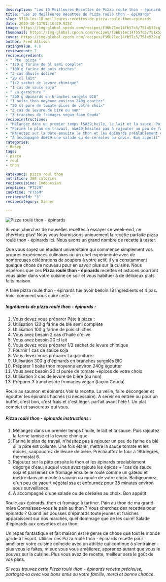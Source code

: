 ```yaml
---
description: "Les 10 Meilleures Recettes de Pizza roulé thon - épinards"
title: "Les 10 Meilleures Recettes de Pizza roulé thon - épinards"
slug: 5310-les-10-meilleures-recettes-de-pizza-roule-thon-epinards
date: 2020-10-13T02:10:29.925Z
image: https://img-global.cpcdn.com/recipes/f36b71ec14fb57c5/751x532cq70/pizza-roule-thon-epinards-photo-principale-de-la-recette.jpg
thumbnail: https://img-global.cpcdn.com/recipes/f36b71ec14fb57c5/751x532cq70/pizza-roule-thon-epinards-photo-principale-de-la-recette.jpg
cover: https://img-global.cpcdn.com/recipes/f36b71ec14fb57c5/751x532cq70/pizza-roule-thon-epinards-photo-principale-de-la-recette.jpg
author: Fred Allison
ratingvalue: 4.6
reviewcount: 7
recipeingredient:
- " Pte  pizza "
- "120 g farine de bl semi complte"
- "100 g farine de pois chiches"
- "2 cas dhuile dolive"
- "20 cl lait"
- "1/2 sachet de levure chimique"
- "1 cas de sauce soja"
- " La garniture "
- "300 g dpinards en branches surgels BIO"
- "1 boîte thon moyenne environ 240g goutter"
- "20 cl pure de tomate pices de votre choix"
- "2 cas de levure de bire ou non"
- "3 tranches de fromages vegan faon Gouda"
recipeinstructions:
- "Mélangez dans un premier temps l&#39;huile, le lait et la sauce. Puis rajoutez la farine tamisé et la levure chimique."
- "Fariné le plan de travail, n&#39;hésitez pas à rajouter un peu de farine de blé si la pâte est collante. Une fois étaler, mettre la sauce tomate et les épices, saupoudrez de levure de bière. Préchauffez le four à 180degrés, thermostat 6."
- "Rajoutez sur la pâte ensuite le thon et les épinards préalablement dégorgé d&#39;eau, auquel vous avez rajouté les épices + 1cas de sauce soja et parsemez de fromage ensuite le roulé comme un gâteau et mettre dans un moule à savarin ou moule de votre choix. Badigeonnez d&#39;un peu de yaourt végétal ssa et enfournez pour 35 minutes environ sous surveillance."
- "À accompagné d&#39;une salade ou de céréales au choix. Bon appétit"
categories:
- Resep
tags:
- pizza
- roul
- thon

katakunci: pizza roul thon 
nutrition: 268 calories
recipecuisine: Indonesian
preptime: "PT22M"
cooktime: "PT36M"
recipeyield: "3"
recipecategory: Dinner

---
```



![Pizza roulé thon - épinards](https://img-global.cpcdn.com/recipes/f36b71ec14fb57c5/751x532cq70/pizza-roule-thon-epinards-photo-principale-de-la-recette.jpg)

Si vous cherchez de nouvelles recettes à essayer ce week-end, ne cherchez plus! Nous vous fournissons uniquement la recette parfaite pizza roulé thon - épinards ici. Nous avons un grand nombre de recette à tester.

Que vous soyez un étudiant universitaire qui commence simplement vos propres expériences culinaires ou un chef expérimenté avec de nombreuses célébrations de soupers à votre actif, il y a constamment quelque chose de nouveau pour en savoir plus sur la cuisine. Nous espérons que ces <strong> Pizza roulé thon - épinards </strong> recettes et astuces pourront vous aider dans votre cuisine ce soir et vous habituer à de délicieux plats faits maison.

<!--inarticleads1-->

À faire pizza roulé thon - épinards tue avoir besoin 13 Ingrédients et 4 pas. Voici comment vous cuire cette.

##### Ingrédients de pizza roulé thon - épinards :

1. Vous devez vous préparer  Pâte à pizza :
1. Utilisation 120 g farine de blé semi complète
1. Utilisation 100 g farine de pois chiches
1. Vous avez besoin 2 cas d&#39;huile d&#39;olive
1. Vous avez besoin 20 cl lait
1. Vous devez vous préparer 1/2 sachet de levure chimique
1. Fournir 1 cas de sauce soja
1. Vous devez vous préparer  La garniture :
1. Utilisation 300 g d&#39;épinards en branches surgelés BIO
1. Préparer 1 boîte thon moyenne environ 240g égoutter
1. Vous avez besoin 20 cl purée de tomate +épices de votre choix
1. Utilisation 2 cas de levure de bière (ou non)
1. Préparer 3 tranches de fromages vegan (façon Gouda)


Roulé au saumon et épinards Voir la recette. La veille, faire décongeler et égoutter les épinards hachés (si nécessaire). A servir en entrée ou pour un buffet, c&#39;est bon, c&#39;est frais et c&#39;est léger. parfait avant l&#39;été !. Un plat complet et savoureux qui vous. 

<!--inarticleads2-->

##### Pizza roulé thon - épinards instructions :

1. Mélangez dans un premier temps l&#39;huile, le lait et la sauce. Puis rajoutez la farine tamisé et la levure chimique.
1. Fariné le plan de travail, n&#39;hésitez pas à rajouter un peu de farine de blé si la pâte est collante. Une fois étaler, mettre la sauce tomate et les épices, saupoudrez de levure de bière. Préchauffez le four à 180degrés, thermostat 6.
1. Rajoutez sur la pâte ensuite le thon et les épinards préalablement dégorgé d&#39;eau, auquel vous avez rajouté les épices + 1cas de sauce soja et parsemez de fromage ensuite le roulé comme un gâteau et mettre dans un moule à savarin ou moule de votre choix. Badigeonnez d&#39;un peu de yaourt végétal ssa et enfournez pour 35 minutes environ sous surveillance.
1. À accompagné d&#39;une salade ou de céréales au choix. Bon appétit


Roulé aux épinards, thon et fromage à tartiner. Pain au thon de ma grand-mère Connaissez-vous le pain au thon ? Vous cherchez des recettes pour épinards ? Quand les pousses d&#39;épinards toute jeunes et fraîches apparaissent sur nos marchés, quel dommage que de les cuire! Salade d&#39;épinards aux crevettes et au thon. 

<!--inarticleads1-->

<p>
Un repas fantastique et fait maison est le genre de chose que tout le monde garde à l'esprit. Utiliser ces Pizza roulé thon - épinards recette pour améliorer votre cuisine coïncide avec un athlète qui continue à s'entraîner - plus vous le faites, mieux vous vous améliorez, apprenez autant que vous le pouvez sur la cuisine. Plus vous avez de recette, meilleur sera le goût de vos plats.
</p>

<p>
<i>Si vous trouvez cette Pizza roulé thon - épinards recette précieuse, partagez-la avec vos bons amis ou votre famille, merci et bonne chance.</i>
</p>
